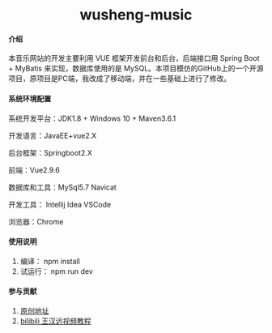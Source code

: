 <h1 align="center">wusheng-music</h1>

#### 介绍

本音乐网站的开发主要利用 VUE 框架开发前台和后台，后端接口用 Spring Boot + MyBatis 来实现，数据库使用的是 MySQL。本项目模仿的GitHub上的一个开源项目，原项目是PC端，我改成了移动端，并在一些基础上进行了修改。

#### 系统环境配置

系统开发平台：JDK1.8 + Windows 10 + Maven3.6.1 

开发语言：JavaEE+vue2.X 

后台框架：Springboot2.X 

前端：Vue2.9.6 

数据库和工具：MySql5.7   Navicat  

开发工具： Intellij Idea  VSCode 

浏览器：Chrome

#### 使用说明

1.  编译： npm install
2.  试运行： npm run dev

#### 参与贡献

1.  [原创地址](https://github.com/Yin-Hongwei/music-website)
2.  [bilibili 王汉远视频教程](https://www.bilibili.com/video/BV1Ck4y127cg)
